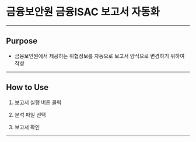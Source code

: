 # 금융보안원 금융ISAC 보고서 자동화

***
## Purpose
- 금융보안원에서 제공하는 위협정보를 자동으로 보고서 양식으로 변경하기 위하여 작성
*** 
## How to Use
1. 보고서 실행 버튼 클릭


2. 분석 파일 선택

3. 보고서 확인
   
***
